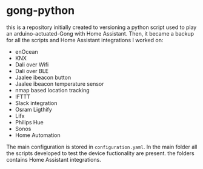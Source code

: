# gong-python
this is a repository initially created to versioning a python script used to play an arduino-actuated-Gong with Home Assistant.
Then, it became a backup for all the scripts and Home Assistant integrations I worked on:

- enOcean
- KNX
- Dali over Wifi
- Dali over BLE
- Jaalee ibeacon button
- Jaalee ibeacon temperature sensor
- nmap based location tracking
- IFTTT
- Slack integration
- Osram Ligthify
- Lifx
- Philips Hue
- Sonos
- Home Automation

The main configuration is stored in `configuration.yaml`.
In the main folder all the scripts developed to test the device fuctionality are present.
the folders contains Home Assistant integrations.


